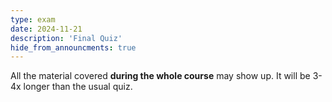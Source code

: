 ```yaml
---
type: exam
date: 2024-11-21
description: 'Final Quiz'
hide_from_announcments: true
---
```

All the material covered **during the whole course** may show up. It will be 3-4x longer than the usual quiz.
